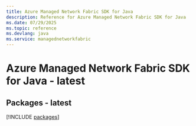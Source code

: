 ```yaml
---
title: Azure Managed Network Fabric SDK for Java
description: Reference for Azure Managed Network Fabric SDK for Java
ms.date: 07/29/2025
ms.topic: reference
ms.devlang: java
ms.service: managednetworkfabric
---
```

# Azure Managed Network Fabric SDK for Java - latest
## Packages - latest
[!INCLUDE [packages](managed-network-fabric-index.md)]